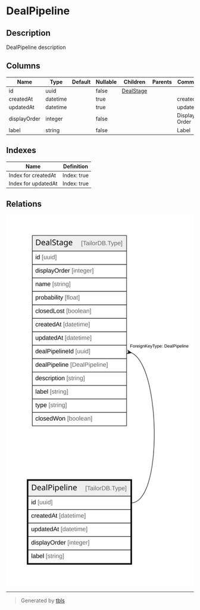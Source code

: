 # DealPipeline

## Description

DealPipeline description

## Columns

| Name | Type | Default | Nullable | Children | Parents | Comment |
| ---- | ---- | ------- | -------- | -------- | ------- | ------- |
| id | uuid |  | false | [DealStage](DealStage.md) |  |  |
| createdAt | datetime |  | true |  |  | createdAt |
| updatedAt | datetime |  | true |  |  | updatedAt |
| displayOrder | integer |  | false |  |  | Display Order |
| label | string |  | false |  |  | Label |

## Indexes

| Name | Definition |
| ---- | ---------- |
| Index for createdAt | Index: true |
| Index for updatedAt | Index: true |

## Relations

![er](DealPipeline.svg)

---

> Generated by [tbls](https://github.com/k1LoW/tbls)
